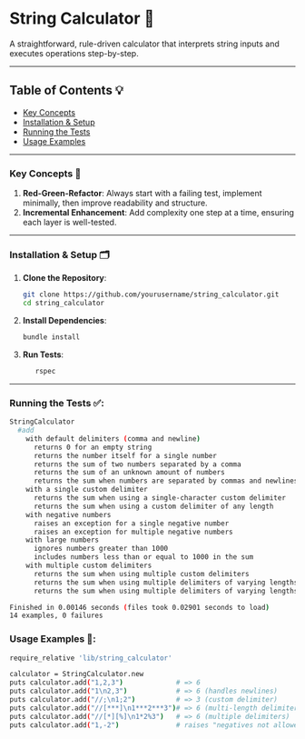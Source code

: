 # String Calculator 🚀

A straightforward, rule-driven calculator that interprets string inputs and executes operations step-by-step.

---

## Table of Contents 💡
- [Key Concepts](#key-concepts)
- [Installation & Setup](#installation--setup)
- [Running the Tests](#running-the-tests)
- [Usage Examples](#usage-examples)

---

### Key Concepts 🔑

1. **Red-Green-Refactor**: Always start with a failing test, implement minimally, then improve readability and structure.
2. **Incremental Enhancement**: Add complexity one step at a time, ensuring each layer is well-tested.

---

### Installation & Setup 🗂

1. **Clone the Repository**:
   ```bash
   git clone https://github.com/yourusername/string_calculator.git
   cd string_calculator
   ```

2. **Install Dependencies**:
   ```bash
   bundle install
   ```

3. **Run Tests**:
   ```bash
      rspec
   ```


---

### Running the Tests ✅:

   ```bash
   StringCalculator
     #add
       with default delimiters (comma and newline)
         returns 0 for an empty string
         returns the number itself for a single number
         returns the sum of two numbers separated by a comma
         returns the sum of an unknown amount of numbers
         returns the sum when numbers are separated by commas and newlines
       with a single custom delimiter
         returns the sum when using a single-character custom delimiter
         returns the sum when using a custom delimiter of any length
       with negative numbers
         raises an exception for a single negative number
         raises an exception for multiple negative numbers
       with large numbers
         ignores numbers greater than 1000
         includes numbers less than or equal to 1000 in the sum
       with multiple custom delimiters
         returns the sum when using multiple custom delimiters
         returns the sum when using multiple delimiters of varying lengths
         returns the sum when using multiple delimiters of varying lengths and characters

   Finished in 0.00146 seconds (files took 0.02901 seconds to load)
   14 examples, 0 failures
   ```

### Usage Examples 🎯:

   ```bash
   require_relative 'lib/string_calculator'

   calculator = StringCalculator.new
   puts calculator.add("1,2,3")             # => 6
   puts calculator.add("1\n2,3")            # => 6 (handles newlines)
   puts calculator.add("//;\n1;2")          # => 3 (custom delimiter)
   puts calculator.add("//[***]\n1***2***3")# => 6 (multi-length delimiter)
   puts calculator.add("//[*][%]\n1*2%3")   # => 6 (multiple delimiters)
   puts calculator.add("1,-2")              # raises "negatives not allowed: -2"
   ```
